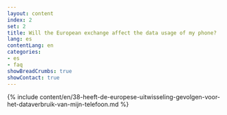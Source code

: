 ```yaml
---
layout: content
index: 2
set: 2
title: Will the European exchange affect the data usage of my phone?
lang: es
contentLang: en
categories:
- es
- faq
showBreadCrumbs: true
showContact: true
---
```

{% include content/en/38-heeft-de-europese-uitwisseling-gevolgen-voor-het-dataverbruik-van-mijn-telefoon.md %}
